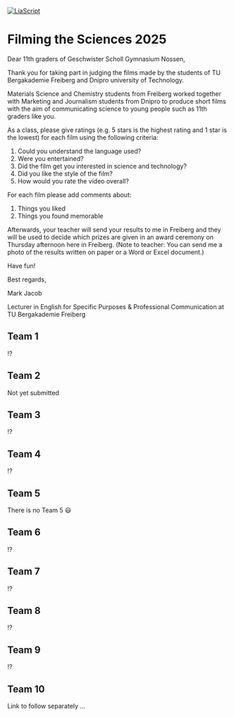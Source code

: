 <!--
author:   Mark Jacob
email:    Mark.Jacob@iuz.tu-freiberg.de
version:  0.1.0
language: en
narrator: US English Female

comment:  Student judges for film festival

import: https://raw.githubusercontent.com/liaScript/mermaid_template/master/README.md

link:     https://cdn.jsdelivr.net/chartist.js/latest/chartist.min.css

script:   https://cdn.jsdelivr.net/chartist.js/latest/chartist.min.js

-->

[![LiaScript](https://raw.githubusercontent.com/LiaScript/LiaScript/master/badges/course.svg)](https://liascript.github.io/course/?https://github.com/TUBAF-IUZ-LiaScript/STEM-English-1/blob/main/Filming_the_Sciences_2025.md)

# Filming the Sciences 2025

Dear 11th graders of Geschwister Scholl Gymnasium Nossen,

Thank you for taking part in judging the films made by the students of TU Bergakademie Freiberg and Dnipro university of Technology.

Materials Science and Chemistry students from Freiberg worked together with Marketing and Journalism students from Dnipro to produce short films with the aim of communicating science to young people such as 11th graders like you.

As a class, please give ratings (e.g. 5 stars is the highest rating and 1 star is the lowest) for each film using the following criteria:

1. Could you understand the language used?
2. Were you entertained?
3. Did the film get you interested in science and technology?
4. Did you like the style of the film?
5. How would you rate the video overall?

For each film please add comments about:

1. Things you liked
2. Things you found memorable

Afterwards, your teacher will send your results to me in Freiberg and they will be used to decide which prizes are given in an award ceremony on Thursday afternoon here in Freiberg. (Note to teacher: You can send me a photo of the results written on paper or a Word or Excel document.)

Have fun!

Best regards,

Mark Jacob

Lecturer in English for Specific Purposes & Professional Communication at TU Bergakademie Freiberg

## Team 1

!?[](https://video.tu-freiberg.de/video/fts-2025-team1/0fd52f1168fa0e3a6a848930bdef556d)

## Team 2

Not yet submitted

## Team 3

!?[](https://video.tu-freiberg.de/video/fts-2025-team3/aeebf819d466db34eae7fbe44194453a)

## Team 4

!?[](https://video.tu-freiberg.de/video/fts-2025-team4/fcde4abe6aa8590920f24cc3565f90bd)

## Team 5

There is no Team 5 😃

## Team 6

!?[](https://video.tu-freiberg.de/video/fts-2025-team6/ccb76bd4ff08a81460d94f060662793b)

## Team 7

!?[](https://video.tu-freiberg.de/video/fts-2025-team7/43f262837c3494133d4cc670422a74d8)

## Team 8

!?[](https://video.tu-freiberg.de/video/fts-2025-team8/9843a41d2531f7a8de95cf427e2004fe)

## Team 9

!?[](https://video.tu-freiberg.de/video/fts-2025-team9/a9173609e0b8c908a91b4272001e02f3)

## Team 10

Link to follow separately ...
